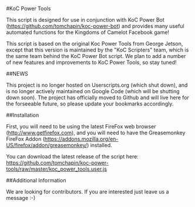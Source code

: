 #KoC Power Tools

This script is designed for use in conjunction with KoC Power Bot (https://github.com/tomchapin/koc-power-bot) and provides many useful automated functions for the Kingdoms of Camelot Facebook game! 

This script is based on the original Koc Power Tools from George Jetson, except that this version is maintained by the "KoC Scripters" team, which is the same team behind the KoC Power Bot script. We plan to add a number of new features and improvements to KoC Power Tools, so stay tuned!

##NEWS

This project is no longer hosted on Userscripts.org (which shut down), and is no longer actively maintained on Google Code (which will be shutting down soon). The project has officially moved to Github and will live here for the forseeable future, so please update your bookmarks accordingly.

##Installation

First, you will need to be using the latest FireFox web browser (http://www.getfirefox.com), and you will need to have the Greasemonkey FireFox Addon (https://addons.mozilla.org/en-US/firefox/addon/greasemonkey/) installed.

You can download the latest release of the script here: https://github.com/tomchapin/koc-power-tools/raw/master/koc_power_tools.user.js

##Additional Information

We are looking for contributors. If you are interested just leave us a message :-)

